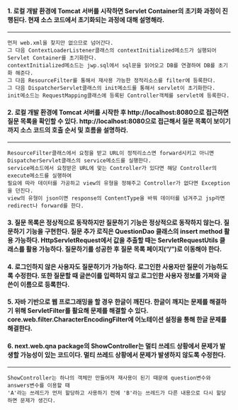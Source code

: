 #### 1. 로컬 개발 환경에 Tomcat 서버를 시작하면 Servlet Container의 초기화 과정이 진행된다. 현재 소스 코드에서 초기화되는 과정에 대해 설명해라.
----
```
먼저 web.xml을 찾지만 없으므로 넘어간다.
그 다음 ContextLoaderListener클래스의 contextInitialized메소드가 실행되어 Servlet Container를 초기화한다.
contextInitialized메소드는 jwp.sql에서 sql문을 읽어오고 DB를 연결하여 DB를 초기화 해준다.
그 다음 ResourceFilter를 통해서 재사용 가능한 정적리소스를 filter에 등록한다.
그 다음 DispatcherServlet클래스의 init메소드를 통해서 servlet이 초기화한다.
init메소드는 RequestMapping클래스에 등록된 Controller객체를 servlet에 등록한다.
```

#### 2. 로컬 개발 환경에 Tomcat 서버를 시작한 후 http://localhost:8080으로 접근하면 질문 목록을 확인할 수 있다. http://localhost:8080으로 접근해서 질문 목록이 보이기까지 소스 코드의 호출 순서 및 흐름을 설명하라.
----
```
ResourceFilter클래스에서 요청을 받고 URL이 정적리소스면 forward시키고 아니면 DispatcherServlet클래스의 service메소드를 실행한다.
service메소드에서 요청받은 URL에 맞는 Controller가 있다면 해당 Controller의 execute메소드를 실행하여
필요에 따라 데이터를 가공하고 view의 유형을 정해주고 Controller가 없다면 Exception을 던진다.
view의 유형이 json이면 response의 ContentType을 바꿔 데이터를 넘겨주고 jsp라면 redirect나 forward를 한다.
```

#### 3. 질문 목록은 정상적으로 동작하지만 질문하기 기능은 정상적으로 동작하지 않는다. 질문하기 기능을 구현한다. 질문 추가 로직은 QuestionDao 클래스의 insert method 활용 가능하다. HttpServletRequest에서 값을 추출할 때는 ServletRequestUtils 클래스를 활용 가능하다. 질문하기를 성공한 후 질문 목록 페이지(“/”)로 이동해야 한다.

#### 4. 로그인하지 않은 사용자도 질문하기가 가능하다. 로그인한 사용자만 질문이 가능하도록 수정한다. 또한 질문할 때 글쓴이를 입력하지 않고 로그인한 사용자 정보를 가져와 글쓴이 이름으로 등록한다.

#### 5. 자바 기반으로 웹 프로그래밍을 할 경우 한글이 깨진다. 한글이 깨지는 문제를 해결하기 위해 ServletFilter를 활요해 문제를 해결할 수 있다. core.web.filter.CharacterEncodingFilter에 어노테이션 설정을 통해 한글 문제를 해결한다.

#### 6. next.web.qna package의 ShowController는 멀티 쓰레드 상황에서 문제가 발생할 가능성이 있는 코드이다. 멀티 쓰레드 상황에서 문제가 발생하지 않도록 수정한다.
----
```
ShowController는 하나의 객체만 만들어져 재사용이 된기 때문에 question변수와 answers변수를 이용할 때
'A'라는 쓰레드가 먼저 할당하고 사용하기 전에 'B'라는 쓰레드가 다른 내용으로 다시 할당하면 문제가 생긴다.
```